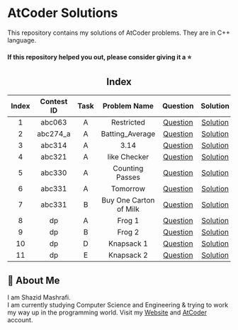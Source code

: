 # AtCoder Solutions

This repository contains my solutions of AtCoder problems. They are in C++ language.  

#### If this repository helped you out, please consider giving it a :star:

<div align="center">

## Index 

| Index  | Contest ID  |  Task  | Problem Name | Question | Solution |
| :----: | :---------: | :----: | :----------: | :------: | :------: |
| 1 | abc063 | A | Restricted | [Question](https://atcoder.jp/contests/abc063/tasks/abc063_a) | [Solution](https://github.com/ShazidMashrafi/AtCoder-Solutions/tree/main/Codes/abc063%20A%20-%20Restricted)
| 2 | abc274_a | A | Batting_Average | [Question](https://atcoder.jp/contests/abc274_a/tasks/abc274_a_a) | [Solution](https://github.com/ShazidMashrafi/AtCoder-Solutions/tree/main/Codes/abc274_a%20A%20-%20Batting_Average)
| 3 | abc314 | A | 3.14 | [Question](https://atcoder.jp/contests/abc314/tasks/abc314_a) | [Solution](https://github.com/ShazidMashrafi/AtCoder-Solutions/tree/main/Codes/abc314%20A%20-%203.14)
| 4 | abc321 | A | like Checker | [Question](https://atcoder.jp/contests/abc321/tasks/abc321_a) | [Solution](https://github.com/ShazidMashrafi/AtCoder-Solutions/tree/main/Codes/abc321%20A%20-%20like%20Checker)
| 5 | abc330 | A | Counting Passes | [Question](https://atcoder.jp/contests/abc330/tasks/abc330_a) | [Solution](https://github.com/ShazidMashrafi/AtCoder-Solutions/tree/main/Codes/abc330%20A%20-%20Counting%20Passes)
| 6 | abc331 | A | Tomorrow | [Question](https://atcoder.jp/contests/abc331/tasks/abc331_a) | [Solution](https://github.com/ShazidMashrafi/AtCoder-Solutions/tree/main/Codes/abc331%20A%20-%20Tomorrow)
| 7 | abc331 | B | Buy One Carton of Milk | [Question](https://atcoder.jp/contests/abc331/tasks/abc331_b) | [Solution](https://github.com/ShazidMashrafi/AtCoder-Solutions/tree/main/Codes/abc331%20B%20-%20Buy%20One%20Carton%20of%20Milk)
| 8 | dp | A | Frog 1 | [Question](https://atcoder.jp/contests/dp/tasks/dp_a) | [Solution](https://github.com/ShazidMashrafi/AtCoder-Solutions/tree/main/Codes/dp%20A%20-%20Frog%201)
| 9 | dp | B | Frog 2 | [Question](https://atcoder.jp/contests/dp/tasks/dp_b) | [Solution](https://github.com/ShazidMashrafi/AtCoder-Solutions/tree/main/Codes/dp%20B%20-%20Frog%202)
| 10 | dp | D | Knapsack 1 | [Question](https://atcoder.jp/contests/dp/tasks/dp_d) | [Solution](https://github.com/ShazidMashrafi/AtCoder-Solutions/tree/main/Codes/dp%20D%20-%20Knapsack%201)
| 11 | dp | E | Knapsack 2 | [Question](https://atcoder.jp/contests/dp/tasks/dp_e) | [Solution](https://github.com/ShazidMashrafi/AtCoder-Solutions/tree/main/Codes/dp%20E%20-%20Knapsack%202)



</div>

## 🚀 About Me

I am Shazid Mashrafi.  
I am currently studying Computer Science and Engineering & trying to work my way up in the programming world.
Visit my [Website](https://shazidmashrafi.com) and [AtCoder](https://atcoder.jp/users/shazidmashrafi) account.